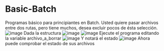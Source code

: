 # Basic-Batch
Programas básico para principiantes en Batch.
Usted quiere pasar archivos entre dos rutas, pero tiene muchos, desea excluir pocos de ésta selección. 
![image](https://github.com/user-attachments/assets/1019ad84-4e6b-4ba0-ae42-b1e2b6221270)
Dada la estructura
![image](https://github.com/user-attachments/assets/86daa752-b859-4ebe-b640-c10436e133e4)
![image](https://github.com/user-attachments/assets/cd37a8dd-cef5-4658-bf51-27caec99fc7b)
Ejecute el programa editando la variable archivo_a_borrar
![image](https://github.com/user-attachments/assets/72c46544-0f9d-460c-8afc-0970243666ec)
Y notará el estado
![image](https://github.com/user-attachments/assets/1fe2e0b2-5eeb-4032-b5f1-e5b65677ee67)
Ahora puede comprobar el estado de sus archivos
